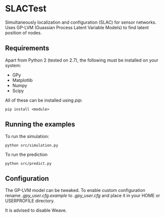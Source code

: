 # SLACTest

Simultaneously localization and configuration (SLAC) for sensor networks. Uses GP-LVM 
(Guassian Process Latent Variable Models) to find latent position of nodes.

## Requirements

Apart from Python 2 (tested on 2.7), the following must be installed on your system:

* GPy
* Matplotlib
* Numpy
* Scipy

All of these can be installed using _pip_:

	pip install <module>

## Running the examples

To run the simulation:

	python src/simulation.py
	
To run the prediction

	python src/predict.py
	
## Configuration

The GP-LVM model can be tweaked. To enable custom configuration rename _.gpy_user.cfg.example_ to _.gpy_user.cfg_
and place it in your HOME or USERPROFILE directory.

It is advised to disable Weave.